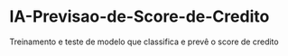 # IA-Previsao-de-Score-de-Credito
Treinamento e teste de modelo que classifica e prevê o score de credito 

